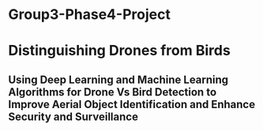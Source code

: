 # Group3-Phase4-Project
# Distinguishing Drones from Birds
## Using Deep Learning and Machine Learning Algorithms for Drone Vs Bird Detection to Improve Aerial Object Identification and Enhance Security and Surveillance
